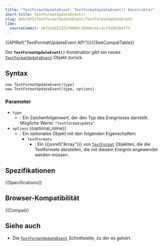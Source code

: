 ```yaml
---
title: "TextFormatUpdateEvent: TextFormatUpdateEvent() Konstruktor"
short-title: TextFormatUpdateEvent()
slug: Web/API/TextFormatUpdateEvent/TextFormatUpdateEvent
l10n:
  sourceCommit: a6f2a5b313727d983c369dec91c4c7418b1b4f74
---
```


{{APIRef("TextFormatUpdateEvent API")}}{{SeeCompatTable}}

Der **`TextFormatUpdateEvent()`** Konstruktor gibt ein neues [`TextFormatUpdateEvent`](/de/docs/Web/API/TextFormatUpdateEvent) Objekt zurück.

## Syntax

```js-nolint
new TextFormatUpdateEvent(type)
new TextFormatUpdateEvent(type, options)
```

### Parameter

- `type`
  - : Ein Zeichenfolgenwert, der den Typ des Ereignisses darstellt. Mögliche Werte: `"textformatupdate"`.
- `options` {{optional_inline}}
  - : Ein optionales Objekt mit den folgenden Eigenschaften:
    - `textFormats`
      - : Ein {{jsxref("Array")}} von [`TextFormat`](/de/docs/Web/API/TextFormat) Objekten, die die Textformate darstellen, die mit diesem Ereignis angewendet werden müssen.

## Spezifikationen

{{Specifications}}

## Browser-Kompatibilität

{{Compat}}

## Siehe auch

- Die [`TextFormatUpdateEvent`](/de/docs/Web/API/TextFormatUpdateEvent) Schnittstelle, zu der es gehört.
